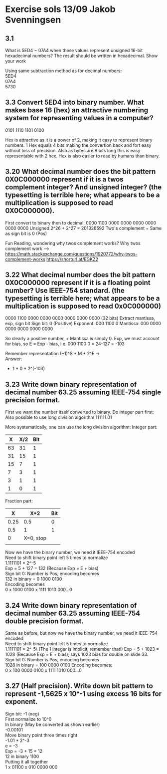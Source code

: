 # Exercise sols 13/09 Jakob Svenningsen

## 3.1

What is 5ED4 − 07A4 when these values represent unsigned 16-bit
hexadecimal numbers? The result should be written in hexadecimal. Show your work

Using same subtraction method as for decimal numbers:\
5ED4\
07A4\
5730

## 3.3 Convert 5ED4 into binary number. What makes base 16 (hex) an attractive numbering system for representing values in a computer?

0101 1110 1101 0100

Hex is attractive as it is a power of 2, making it easy to represent binary numbers. 1 Hex equals 4 bits making the convertion back and fort easy without loss of precision. Also as bytes are 8 bits long this is easy representable with 2 hex. Hex is also easier to read by humans than binary.  


## 3.20 What decimal number does the bit pattern 0X0C000000 represent if it is a twos complement integer? And unsigned integer? (the typesetting is terrible here; what appears to be a multiplication is supposed to read 0X0C000000).

First convert to binary then to decimal.
0000 1100 0000 0000 0000 0000 0000 0000
Unsigned 2^26 + 2^27 = 201326592 
Two's complement = Same as sign bit is 0 (Pos)


Fun Reading, wondering why twos complement works?
Why twos complement work —> https://math.stackexchange.com/questions/1920772/why-twos-complement-works 
https://shorturl.at/EGKZ2


## 3.22 What decimal number does the bit pattern 0X0C000000 represent if it is a floating point number? Use IEEE-754 standard. (the typesetting is terrible here; what appears to be a multiplication is supposed to read 0x0C000000)

0000 1100 0000 0000 0000 0000 0000 0000 (32 bits)
Extract mantissa, exp, sign bit
Sign bit: 0 (Positive)
Exponent: 000 1100 0
Mantissa: 000 0000 0000 0000 0000 0000

So clearly a positive number, +
Mantissa is simply 0. 
Exp, we must account for bias, so E = Exp - bias, i.e. 
000 1100 0 = 24-127 = -103 

Remember representation (−1)^S * M * 2^E ->\
Answer:
* 1 * 0 * 2^(-103)

## 3.23 Write down binary representation of decimal number 63.25 assuming IEEE-754 single precision format.

First we want the number itself converted to binary.
Do integer part first: Also possible to use long division algorithm
111111.01

More systematically, one can use the long division algorithm:
Integer part:

| X   | X/2 | Bit
| -------- | ------- |-----
|  63  |  31   |   1      |
|  31 |    15 |    1     |
|  15 |    7 |     1    |
|   7 |    3 |     1    |
|   3 |     1|     1    |
|   1|     0|      1   |

Fraction part:

| X   | X*2 | Bit
| -------- | ------- |-----
|  0.25  |  0.5   |    0     |
|  0.5     |  1     |  1    |
|   0    |  X=0, stop     |      |
|       |       |      |

Now  we have the binary number, we need it IEEE-754 encoded\
Need to shift binary point left 5 times to normalize\
1.1111101 * 2^-5\
Exp = 5 + 127 = 132 (Because Exp = E + bias)\
Sign bit 0: Number is Pos, encoding becomes\
132 in binary = 0 1000 0100\
Encoding becomes\
0 x 1000 0100 x 1111 1010 000...0


## 3.24 Write down binary representation of decimal number 63.25 assuming IEEE-754 double precision format.
Same as before, but now we have the binary number, we need it IEEE-754 encoded\
Need to shift binary point left 5 times to normalize\
1.1111101 * 2^-5\ (The 1 integer is implicit, remember that!)
Exp = 5 + 1023 = 1028 (Because Exp = E + bias), says 1023 bias for double on slide 33.\
Sign bit 0: Number is Pos, encoding becomes\
1028 in binary = 100 0000 0100
Encoding becomes:\
0 x 100 0000 0100 x 1111 1010 000...0

## 3.27 (Half precision). Write down bit pattern to represent -1,5625 x 10^-1 using excess 16 bits for exponent.

Sign bit: -1 (neg)\
First normalize to 10^0\
In binary (May be converted as shown earlier)\
-0.00101\
Move binary point three times right\
-1.01 * 2^-3\
e = -3\
Exp = -3 + 15 = 12\
12 in binary 1100\
Putting it all together\
1 x 01100 x 010 0000 000
